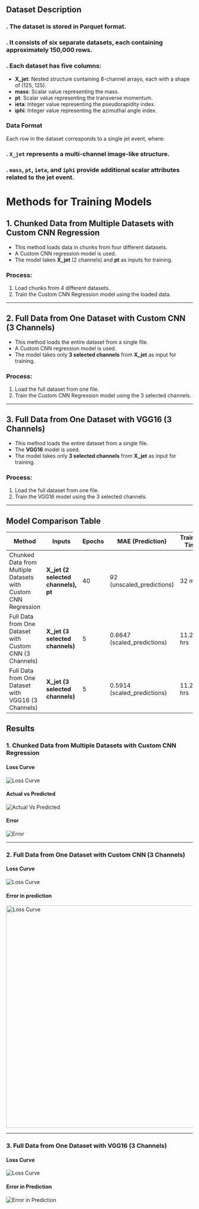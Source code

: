 ## Dataset Description

### . The dataset is stored in Parquet format.
### . It consists of six separate datasets, each containing approximately 150,000 rows.
### . Each dataset has five columns:
   - **X_jet**: Nested structure containing 8-channel arrays, each with a shape of (125, 125).
   - **mass**: Scalar value representing the mass.
   - **pt**: Scalar value representing the transverse momentum.
   - **ieta**: Integer value representing the pseudorapidity index.
   - **iphi**: Integer value representing the azimuthal angle index.

### Data Format

Each row in the dataset corresponds to a single jet event, where:
### . `X_jet` represents a **multi-channel image-like** structure.
### . `mass`, `pt`, `ieta`, and `iphi` provide **additional scalar attributes** related to the jet event.

# Methods for Training Models

## 1. Chunked Data from Multiple Datasets with Custom CNN Regression
- This method loads data in chunks from four different datasets.
- A Custom CNN regression model is used.
- The model takes **X_jet** (2 channels) and **pt** as inputs for training.

### Process:
1. Load chunks from 4 different datasets.
2. Train the Custom CNN Regression model using the loaded data.

---

## 2. Full Data from One Dataset with Custom CNN (3 Channels)
- This method loads the entire dataset from a single file.
- A Custom CNN regression model is used.
- The model takes only **3 selected channels** from **X_jet** as input for training.

### Process:
1. Load the full dataset from one file.
2. Train the Custom CNN Regression model using the 3 selected channels.

---

## 3. Full Data from One Dataset with VGG16 (3 Channels)
- This method loads the entire dataset from a single file.
- The **VGG16** model is used.
- The model takes only **3 selected channels** from **X_jet** as input for training.

### Process:
1. Load the full dataset from one file.
2. Train the VGG16 model using the 3 selected channels.
___________________________________________________________

## Model Comparison Table

| Method                                    | Inputs                      | Epochs | MAE (Prediction) | Training Time |
|-------------------------------------------|-----------------------------|--------|------------------|---------------|
| Chunked Data from Multiple Datasets with Custom CNN Regression | **X_jet (2 selected channels), pt** | 40   | 92 (unscaled_predictions) | 32 mins |
| Full Data from One Dataset with Custom CNN (3 Channels) | **X_jet (3 selected channels)** | 5 | 0.6647 (scaled_predictions) | 11.24 hrs |
| Full Data from One Dataset with VGG16 (3 Channels) | **X_jet (3 selected channels)** | 5 | 0.5914 (scaled_predictions) | 11.22 hrs |

## Results  

### 1. Chunked Data from Multiple Datasets with Custom CNN Regression  
#### Loss Curve  
![Loss Curve](Task2/images/Loss.png)  

#### Actual vs Predicted  
![Actual Vs Predicted](Task2/images/actual_vs_prediction.png)  

#### Error  
![Error](Task2/images/error_metrics.png)  

---

### 2. Full Data from One Dataset with Custom CNN (3 Channels)  
#### Loss Curve  
![Loss Curve](Task2/images/Loss_CNN.png)  
  

#### Error in prediction
<img src="Task2/images/Loss.png" alt="Loss Curve" width="600"/>


---

### 3. Full Data from One Dataset with VGG16 (3 Channels)  
#### Loss Curve  
![Loss Curve](Task2/images/vgg16_loss)  

#### Error in Prediction  
![Error in Prediction](Task2/images/vgg16_error.png)  







